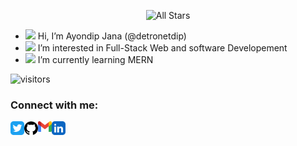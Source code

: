 [twitter]: https://twitter.com/AyondipJ
[github]: https://www.github.com/detronetdip
[gmail]: mailto:ayondip2001@gmail.com
[linkedin]: https://www.linkedin.com/in/ayondip-jana-51951a1b9/
<p align="center">
   <img alt="All Stars" src="https://github-readme-stats.vercel.app/api?username=detronetdip&show_icons=true&include_all_commits=true&hide_border=true"/>
 </p>

- <img src="https://github.com/TheDudeThatCode/TheDudeThatCode/blob/master/Assets/Hi.gif" width="25px"> Hi, I’m Ayondip Jana (@detronetdip)
- <img src="https://github.com/TheDudeThatCode/TheDudeThatCode/blob/master/Assets/Earth.gif" width="25px"> I’m interested in Full-Stack Web and software Developement 
- <img src="https://github.com/TheDudeThatCode/TheDudeThatCode/blob/master/Assets/Rocket.gif" width="25px"> I’m currently learning MERN


<!---
detronetdip/detronetdip is a ✨ special ✨ repository because its `README.md` (this file) appears on your GitHub profile.
You can click the Preview link to take a look at your changes.
--->

![visitors](https://visitor-badge.laobi.icu/badge?page_id=detronetdip.detronetdip)

### Connect with me:

[<img align="left" alt="detronetdip | Twitter" width="22px" src="images/twitter-app.svg" />][twitter]
[<img align="left" alt="detronetdip | Github" width="22px" src="images/github.svg" />][github]
[<img align="left" alt="detronetdip | Email" width="22px" src="images/gmail.svg" />][gmail]
[<img align="left" alt="detronetdip | Linkedin" width="22px" src="images/linkedin-app.svg" />][linkedin]



